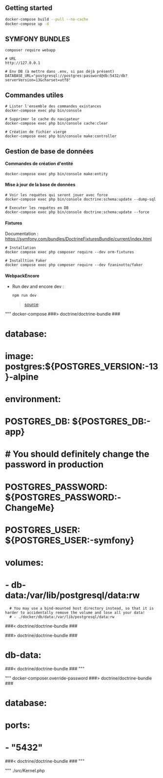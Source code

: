 ## Getting started

```bash
docker-compose build --pull --no-cache
docker-compose up -d
```

## SYMFONY BUNDLES
```
composer require webapp
```

```
# URL
http://127.0.0.1

# Env DB (à mettre dans .env, si pas déjà présent)
DATABASE_URL="postgresql://postgres:password@db:5432/db?serverVersion=13&charset=utf8"
```

## Commandes utiles
```
# Lister l'ensemble des commandes existances 
docker-compose exec php bin/console

# Supprimer le cache du navigateur
docker-compose exec php bin/console cache:clear

# Création de fichier vierge
docker-compose exec php bin/console make:controller
```

## Gestion de base de données

#### Commandes de création d'entité
```
docker-compose exec php bin/console make:entity
```

#### Mise à jour de la base de données
```
# Voir les requètes qui seront jouer avec force
docker-compose exec php bin/console doctrine:schema:update --dump-sql

# Executer les requètes en DB
docker-compose exec php bin/console doctrine:schema:update --force
```

#### Fixtures 
Documentation : https://symfony.com/bundles/DoctrineFixturesBundle/current/index.html
```
# Installation 
docker compose exec php composer require --dev orm-fixtures

# Installtion Faker 
docker compose exec php composer require --dev fzaninotto/faker
```

#### WebpackEncore
- Run dev and encore dev :
    ```
    npm run dev
    ```
    >[source](https://symfony.com/doc/current/frontend/encore/simple-example.html#configuring-encore-webpack):


""" docker-compose
###> doctrine/doctrine-bundle ###
  # database:
  #   image: postgres:${POSTGRES_VERSION:-13}-alpine
  #   environment:
  #     POSTGRES_DB: ${POSTGRES_DB:-app}
  #     # You should definitely change the password in production
  #     POSTGRES_PASSWORD: ${POSTGRES_PASSWORD:-ChangeMe}
  #     POSTGRES_USER: ${POSTGRES_USER:-symfony}
  #   volumes:
  #     - db-data:/var/lib/postgresql/data:rw
      # You may use a bind-mounted host directory instead, so that it is harder to accidentally remove the volume and lose all your data!
      # - ./docker/db/data:/var/lib/postgresql/data:rw
###< doctrine/doctrine-bundle ###


###> doctrine/doctrine-bundle ###
  # db-data:
###< doctrine/doctrine-bundle ###
"""

""" docker-composer.override-password
###> doctrine/doctrine-bundle ###
  # database:
  #   ports:
  #     - "5432"
###< doctrine/doctrine-bundle ###
"""


""" ./src/Kernel.php
<?php

namespace App;

use Symfony\Bundle\FrameworkBundle\Kernel\MicroKernelTrait;
use Symfony\Component\HttpKernel\Kernel as BaseKernel;

class Kernel extends BaseKernel
{
    use MicroKernelTrait;
}
###